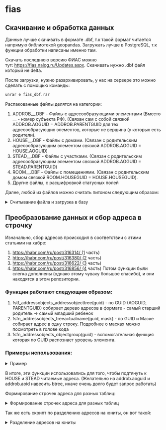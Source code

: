 # fias

## Скачивание и обработка данных
Данные лучше скачивать в формате .dbf, т.к такой формат читается напрямую библиотекой geopandas. Загружать лучше в PostgreSQL, т.к функции обработки написаны именно там.

Скачать последнюю версию ФИАС можно тут: https://fias.nalog.ru/Updates.aspx. Скачивать нужно .dbf файл который не delta.

После загрузки, нужно разархивировать, у нас на сервере это можно сделать с помощью команды: 

```bash
unrar e fias_dbf.rar
```
Распакованные файлы делятся на категории:

1. ADDROB__.DBF - Файлы с адресообразующими элементами (Вместо __ - номер субъекта РФ). (Связан сам с собой связкой ADDROB.AOGUID = ADDROB.PARENTGUID для тех адресообразующих элементов, которые не вершина (у которых есть родители).
2. HOUSE__.DBF - Файлы с домами. (Связан с родительским адресообразующим элементом связкой ADDROB.AOGUID = HOUSE.AOGUID)
3. STEAD__.DBF - Файлы с участками. (Связан с родительским адресообразующим элементом связкой ADDROB.AOGUID = STEAD.PARENTGUID)
4. ROOM__.DBF - Файлы с помещениями. (Связан с родительским домом связкой ROOM.HOUSEGUID = HOUSE.HOUSEGUID).
5. Другие файлы, с расшифровкой статусных полей

Далее, любой из файлов можно считать питоном следующим образом:


<details><summary>Считывание файла и загрузка в базу</summary>
<p>

```python
import geopandas as gpd
from core.database.db import DB

for nm in ['addrob', 'house', 'stead', 'room', 'nordoc']:
    gdf = gpd.read_file('%s%s.DBF' % (nm.upper(), city_id), encoding='cp866')
    gdf.columns = [x.lower() for x in gdf.columns]
    gdf.drop('geometry', axis=1, inplace=True)
    db = DB(db='fias')
    db.copy(gdf, table=nm)
```

</p>
</details>

## Преобразование данных и сбор адреса в строчку

Изначально, сбор адресов происходил в соответствии с этими статьями на хабре:

1. https://habr.com/ru/post/316314/ (1 часть)
2. https://habr.com/ru/post/316380/ (2 часть)
3. https://habr.com/ru/post/316622/ (3 часть)
4. https://habr.com/ru/post/316856/ (4 часть)
Потом функции были слегка дополнены (однако этому чуваку большое спасибо), и они находятся в этом репозитории.

### Функции работают следующим образом:

1. fstf_addressobjects_addressobjecttree(guid) - по GUID (AOGUID, PARENTGUID) собирает дерево адресов в формате - самый старший родитель → самый младший ребенок
2. fsfn_addressobjects_treeactualname(guid, mask) - по GUID и Маске собирает адрес в одну строку. Подробнее о масках можно посмотреть в голове кода
3. fsfn_addressobjects_objectgroup(guid) - вспомогательная функция которая по GUID распознает уровень элемента. 

### Примеры использования:

<details><summary>Пример</summary>
<p>
  
```sql
select fstf_addressobjects_addressobjecttree('c63f847c-6415-4427-8fba-f1984419f404')
select * from fsfn_addressobjects_treeactualname('c63f847c-6415-4427-8fba-f1984419f404', '{TM,TP,LM,LP,LP2,ST}')
```

</p>
</details>

В итоге, эти функции использовались для того, чтобы подтянуть к HOUSE и STEAD читаемые адреса. (Желательно на addrob.aoguid и addrob.aoid навесить btree, иначе очень долго будет запрос работать)

Формирование строчек адреса для разных таблиц:

<details><summary>Формирование строчек адреса для разных таблиц</summary>
<p>

```sql
create table house_with_addresses as
(
select fsfn_addressobjects_treeactualname(aoguid, '{TM,TP,LM,LP,LP2,ST}') as address,
       fsfn_addressobjects_treeactualname(aoguid, '{TM}') as state,
       fsfn_addressobjects_treeactualname(aoguid, '{TP}') as district,
       fsfn_addressobjects_treeactualname(aoguid, '{LM}') as city,
       fsfn_addressobjects_treeactualname(aoguid, '{LP}') as county,
       fsfn_addressobjects_treeactualname(aoguid, '{LP2}') as sub_county,
       fsfn_addressobjects_treeactualname(aoguid, '{ST}') as street,
       h.*,
	   nd.*,
	   hs."NAME" as house_status,
	   es.name as est_status
from house h
left join nordoc nd on nd.normdocid = h.normdoc
left join hststat hs on hs."HOUSESTID" = h.statstatus
left join eststat es on es."eststatid" = h.eststatus
where h.enddate::date > now()
)

create table stead_with_addresses as
(
select fsfn_addressobjects_treeactualname(parentguid, '{TM,TP,LM,LP,LP2,ST}') as address,
       fsfn_addressobjects_treeactualname(parentguid, '{TM}') as state,
       fsfn_addressobjects_treeactualname(parentguid, '{TP}') as district,
       fsfn_addressobjects_treeactualname(parentguid, '{LM}') as city,
       fsfn_addressobjects_treeactualname(parentguid, '{LP}') as county,
       fsfn_addressobjects_treeactualname(parentguid, '{LP2}') as sub_county,
       fsfn_addressobjects_treeactualname(parentguid, '{ST}') as street,
       s.*,
	   nd.*
from stead s
left join nordoc nd on nd.normdocid = s.normdoc
where s.enddate::date > now()
)

create table room_with_addresses as 
(
select h.address, h.state, h.district, h.city, h.county, h.sub_county, h.street, h.housenum,
	r.*,
	nd.*
from room as r 
left join house_with_addresses as h on h.houseguid = r.houseguid
left join nordoc nd on nd.normdocid = r.normdoc
where r.enddate::date > now() and h.enddate::date > now()
)
```

</p>
</details>

Так же есть скрипт по разделению адресов на юниты, он вот такой:

<details><summary>Разделение адресов на юниты</summary>
<p>

```python
import pandas as pd
import sys
import re
from core.database.db import DB


def divide_addresses(df):
    """
    Function divides address into subunits
    Args:
        df: dataframe with columns ['city', 'county', 'street', 'sub_county']

    Returns:
        df contains all columns that it had before, with new ones with address subunits
    """
    df['city_type'] = df['city'].map(lambda x: x.split(' ')[0])
    df['city_name'] = df.apply(lambda x: x['city'].lstrip(x['city_type'] + ' '), axis=1)
    # Вырезаем тип нас. пункта
    df['county_type'] = df['county'].map(lambda x: x.split(' ')[0])
    # Вырезаем название сельсовета
    df['selsovet'] = df['county'].map(lambda x: x.split('(')[1].split('с/с')[0] if 'с/с' in x or 'С/С' in x else '')

    # Вырезаем название нас. пункта
    df['county_name'] = df.apply(lambda x: x['county'].lstrip(x['county_type'] + ' '), axis=1)
    # Убираем из названия нас. пункта всё что в скобках
    df['county_name'] = df['county_name'].map(lambda x: re.sub(r'\([^)]*\)', '', x))
    df['street_type'] = df['street'].map(lambda x: x.split(' ')[0])
    df['street_name'] = df.apply(lambda x: x['street'].lstrip(x['street_type']), axis=1)
    df['sub_county_type'] = df['sub_county'].map(lambda x: x.split(' ')[0])
    df['sub_county_name'] = df.apply(lambda x: x['sub_county'].lstrip(x['sub_county_type']), axis=1)
    return df

```

</p>
</details>
